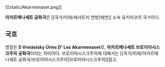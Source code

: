 
![[static/Akarmenaset.png]]

**아카르메나세트 공화국**은 [[국가/미래/에샤트미 연방|에연]] 소속 유키아코의 국가이다.

## 국호

명칭은 **S Vroiàsisky Ùries D' Les Akarmenaset**로, **아카르메나세트 브로이야시스크주의 공화국**이라는 의미이다. 브로이야시스크주의에 대해서는 [[국가/미래/아카르메나세트 공화국/브로이야시스크주의|브로이야시스크주의]]참고. 